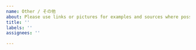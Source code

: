 ```yaml
---
name: Other / その他
about: Please use links or pictures for examples and sources where possible. / 可能な限り例や資料についてのリンクもしくは画像を追加してください
title: ''
labels: ''
assignees: ''

---
```



